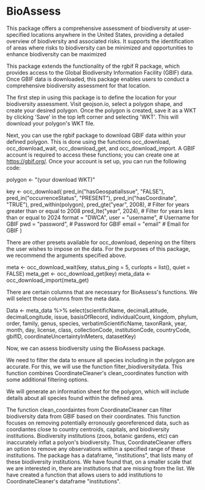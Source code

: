 # BioAssess

This package offers a comprehensive assessment of biodiversity at user-specified locations anywhere in the United States, providing a detailed overview of biodiversity and associated risks. It supports the identification of areas where risks to biodiversity can be minimized and opportunities to enhance biodiversity can be maximized

This package extends the functionality of the rgbif R package, which provides access to the Global Biodiversity Information Facility (GBIF) data. Once GBIF data is downloaded, this package enables users to conduct a comprehensive biodiversity assessment for that location.

The first step in using this package is to define the location for your biodiversity assessment. Visit geojson.io, select a polygon shape, and create your desired polygon. Once the polygon is created, save it as a WKT by clicking 'Save' in the top left corner and selecting 'WKT'. This will download your polygon's WKT file.

Next, you can use the rgbif package to download GBIF data within your defined polygon. This is done using the functions occ_download, occ_download_wait, occ_download_get, and occ_download_import. A GBIF account is required to access these functions; you can create one at https://gbif.org/. Once your account is set up, you can run the following code:



polygon <- "(your download WKT)" 

key <- occ_download(
  pred_in("hasGeospatialIssue", "FALSE"),
  pred_in("occurrenceStatus", "PRESENT"),
  pred_in("hasCoordinate", "TRUE"),
  pred_within(polygon),
  pred_gte("year", 2008),  # Filter for years greater than or equal to 2008
  pred_lte("year", 2024),  # Filter for years less than or equal to 2024
  format = "DWCA",
  user = "username",       # Username for GBIF
  pwd = "password",        # Password for GBIF
  email = "email"         # Email for GBIF
)

There are other presets available for occ_download, depening on the filters the user wishes to impose on the data. For the purposes of this package, we recommend the arguments specified above. 

meta <- occ_download_wait(key, status_ping = 5, curlopts = list(), quiet = FALSE)
meta_get <- occ_download_get(key)
meta_data <- occ_download_import(meta_get)

There are certain columns that are necessary for BioAssess's functions. We will select those columns from the meta data.

Data <- meta_data %>% select(scientificName, decimalLatitude, decimalLongitude, issue, basisOfRecord, individualCount, kingdom, phylum, order, family, genus, species, verbatimScientificName, taxonRank, year, month, day, license, class, collectionCode, institutionCode, countryCode, gbifID, coordinateUncertaintyInMeters, datasetKey)



Now, we can assess biodiversity using the BioAssess package.

We need to filter the data to ensure all species including in the polygon are accurate. For this, we will use the function filter_biodiversitydata. This function combines CoordinateCleaner's clean_coordinates function with some additional filtering options.








We will generate an information sheet for the polygon, which will include details about all species found within the defined area.

The function clean_coordaintes from CoordinateCleaner can filter biodiversity data from GBIF based on their coordinates. This function focuses on removing potentially erronously georeferenced data, such as coordiantes close to country centroids, capitals, and biodiversity institutions. Biodiversity institutions (zoos, botanic gardens, etc) can inaccurately inflat a polyon's biodiversity. Thus, CoordinateCleaner offers an option to remove any observations within a specified range of these institutions. The package has a dataframe, "institutions", that lists many of these biodiversity institutions. We have found that, on a smaller scale that we are interested in, there are institutions that are missing from the list. We have created a function that allows users to add institutions to CoordinateCleaner's dataframe "institutions".



